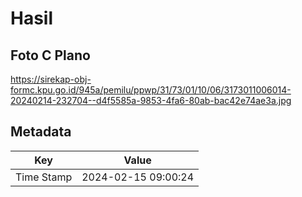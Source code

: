 # Hasil

## Foto C Plano

https://sirekap-obj-formc.kpu.go.id/945a/pemilu/ppwp/31/73/01/10/06/3173011006014-20240214-232704--d4f5585a-9853-4fa6-80ab-bac42e74ae3a.jpg


## Metadata

| Key        | Value               |
| ---------- | ------------------- |
| Time Stamp | 2024-02-15 09:00:24 |



